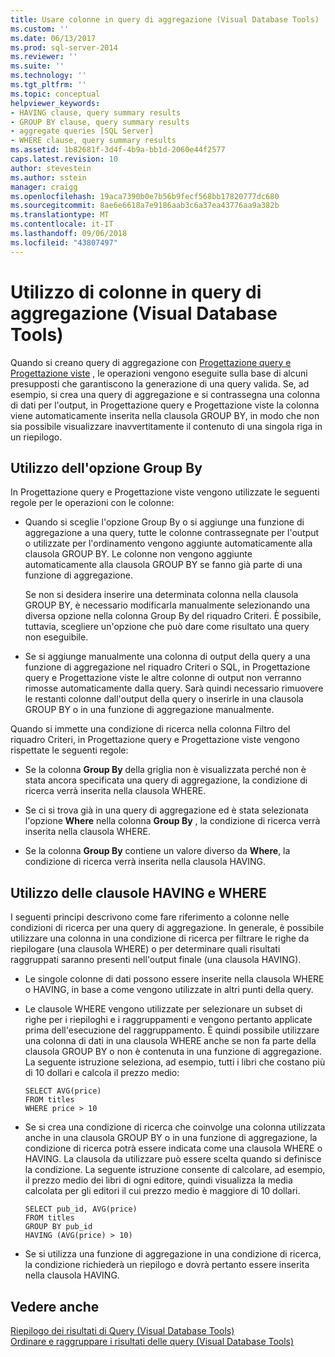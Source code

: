 ```yaml
---
title: Usare colonne in query di aggregazione (Visual Database Tools) | Microsoft Docs
ms.custom: ''
ms.date: 06/13/2017
ms.prod: sql-server-2014
ms.reviewer: ''
ms.suite: ''
ms.technology: ''
ms.tgt_pltfrm: ''
ms.topic: conceptual
helpviewer_keywords:
- HAVING clause, query summary results
- GROUP BY clause, query summary results
- aggregate queries [SQL Server]
- WHERE clause, query summary results
ms.assetid: 1b82681f-3d4f-4b9a-bb1d-2060e44f2577
caps.latest.revision: 10
author: stevestein
ms.author: sstein
manager: craigg
ms.openlocfilehash: 19aca7390b0e7b56b9fecf568bb17820777dc680
ms.sourcegitcommit: 8ae6e6618a7e9186aab3c6a37ea43776aa9a382b
ms.translationtype: MT
ms.contentlocale: it-IT
ms.lasthandoff: 09/06/2018
ms.locfileid: "43807497"
---
```

# <a name="work-with-columns-in-aggregate-queries-visual-database-tools"></a>Utilizzo di colonne in query di aggregazione (Visual Database Tools)
  Quando si creano query di aggregazione con [Progettazione query e Progettazione viste](visual-database-tools.md) , le operazioni vengono eseguite sulla base di alcuni presupposti che garantiscono la generazione di una query valida. Se, ad esempio, si crea una query di aggregazione e si contrassegna una colonna di dati per l'output, in Progettazione query e Progettazione viste la colonna viene automaticamente inserita nella clausola GROUP BY, in modo che non sia possibile visualizzare inavvertitamente il contenuto di una singola riga in un riepilogo.  
  
## <a name="using-group-by"></a>Utilizzo dell'opzione Group By  
 In Progettazione query e Progettazione viste vengono utilizzate le seguenti regole per le operazioni con le colonne:  
  
-   Quando si sceglie l'opzione Group By o si aggiunge una funzione di aggregazione a una query, tutte le colonne contrassegnate per l'output o utilizzate per l'ordinamento vengono aggiunte automaticamente alla clausola GROUP BY. Le colonne non vengono aggiunte automaticamente alla clausola GROUP BY se fanno già parte di una funzione di aggregazione.  
  
     Se non si desidera inserire una determinata colonna nella clausola GROUP BY, è necessario modificarla manualmente selezionando una diversa opzione nella colonna Group By del riquadro Criteri. È possibile, tuttavia, scegliere un'opzione che può dare come risultato una query non eseguibile.  
  
-   Se si aggiunge manualmente una colonna di output della query a una funzione di aggregazione nel riquadro Criteri o SQL, in Progettazione query e Progettazione viste le altre colonne di output non verranno rimosse automaticamente dalla query. Sarà quindi necessario rimuovere le restanti colonne dall'output della query o inserirle in una clausola GROUP BY o in una funzione di aggregazione manualmente.  
  
 Quando si immette una condizione di ricerca nella colonna Filtro del riquadro Criteri, in Progettazione query e Progettazione viste vengono rispettate le seguenti regole:  
  
-   Se la colonna **Group By** della griglia non è visualizzata perché non è stata ancora specificata una query di aggregazione, la condizione di ricerca verrà inserita nella clausola WHERE.  
  
-   Se ci si trova già in una query di aggregazione ed è stata selezionata l'opzione **Where** nella colonna **Group By** , la condizione di ricerca verrà inserita nella clausola WHERE.  
  
-   Se la colonna **Group By** contiene un valore diverso da **Where**, la condizione di ricerca verrà inserita nella clausola HAVING.  
  
## <a name="using-the-having-and-where-clauses"></a>Utilizzo delle clausole HAVING e WHERE  
 I seguenti principi descrivono come fare riferimento a colonne nelle condizioni di ricerca per una query di aggregazione. In generale, è possibile utilizzare una colonna in una condizione di ricerca per filtrare le righe da riepilogare (una clausola WHERE) o per determinare quali risultati raggruppati saranno presenti nell'output finale (una clausola HAVING).  
  
-   Le singole colonne di dati possono essere inserite nella clausola WHERE o HAVING, in base a come vengono utilizzate in altri punti della query.  
  
-   Le clausole WHERE vengono utilizzate per selezionare un subset di righe per i riepiloghi e i raggruppamenti e vengono pertanto applicate prima dell'esecuzione del raggruppamento. È quindi possibile utilizzare una colonna di dati in una clausola WHERE anche se non fa parte della clausola GROUP BY o non è contenuta in una funzione di aggregazione. La seguente istruzione seleziona, ad esempio, tutti i libri che costano più di 10 dollari e calcola il prezzo medio:  
  
    ```  
    SELECT AVG(price)  
    FROM titles  
    WHERE price > 10  
    ```  
  
-   Se si crea una condizione di ricerca che coinvolge una colonna utilizzata anche in una clausola GROUP BY o in una funzione di aggregazione, la condizione di ricerca potrà essere indicata come una clausola WHERE o HAVING. La clausola da utilizzare può essere scelta quando si definisce la condizione. La seguente istruzione consente di calcolare, ad esempio, il prezzo medio dei libri di ogni editore, quindi visualizza la media calcolata per gli editori il cui prezzo medio è maggiore di 10 dollari.  
  
    ```  
    SELECT pub_id, AVG(price)  
    FROM titles  
    GROUP BY pub_id  
    HAVING (AVG(price) > 10)  
    ```  
  
-   Se si utilizza una funzione di aggregazione in una condizione di ricerca, la condizione richiederà un riepilogo e dovrà pertanto essere inserita nella clausola HAVING.  
  
## <a name="see-also"></a>Vedere anche  
 [Riepilogo dei risultati di Query &#40;Visual Database Tools&#41;](summarize-query-results-visual-database-tools.md)   
 [Ordinare e raggruppare i risultati delle query &#40;Visual Database Tools&#41;](sort-and-group-query-results-visual-database-tools.md)  
  
  
